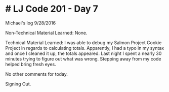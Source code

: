 <h1># LJ Code 201 - Day 7</h1>

Michael's log 9/28/2016

Non-Technical Material Learned: None.

Technical Material Learned: I was able to debug my Salmon Project Cookie Project in regards to calculating totals. Apparently, I had a typo in my syntax and once I cleaned it up, the totals appeared. Last night I spent a nearly 30 minutes trying to figure out what was wrong. Stepping away from my code helped bring fresh eyes. 

No other comments for today.

Signing Out.
